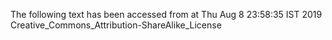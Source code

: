 The following text has been accessed from at Thu Aug 8 23:58:35 IST 2019
Creative_Commons_Attribution-ShareAlike_License
